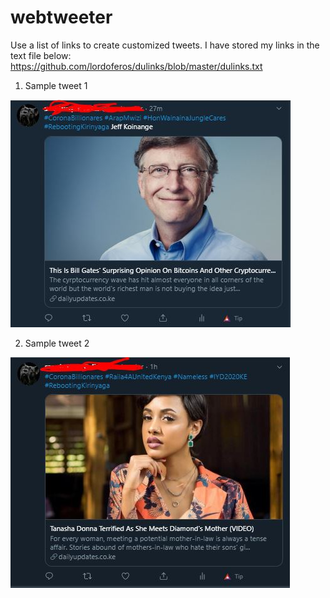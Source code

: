 # webtweeter
Use a list of links to create customized tweets. I have stored my links in the text file below:
https://github.com/lordoferos/dulinks/blob/master/dulinks.txt

1. Sample tweet 1

![alt text](https://github.com/lordoferos/webtweeter/blob/master/web-tweeter1.JPG)

2. Sample tweet 2

![alt text](https://github.com/lordoferos/webtweeter/blob/master/web-tweeter2.JPG)
